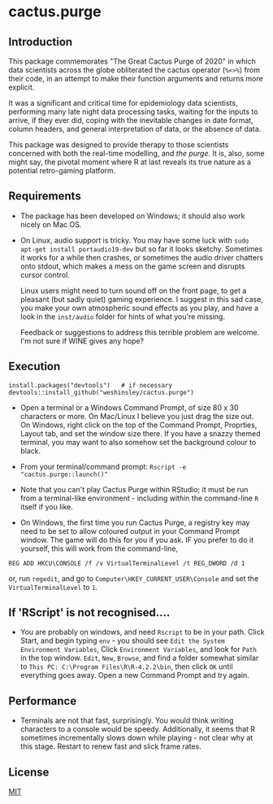 # cactus.purge

## Introduction

This package commemorates "The Great Cactus Purge of 2020" in which data 
scientists across the globe obliterated the cactus operator (`%<>%`) from
their code, in an attempt to make their function arguments and returns
more explicit. 

It was a significant and critical time for epidemiology data scientists, 
performing many late night data processing tasks, waiting for the inputs
to arrive, if they ever did, coping with the inevitable changes in date
format, column headers, and general interpretation of data, or the
absence of data. 

This package was designed to provide therapy to those scientists concerned
with both the real-time modelling, and _the purge_. It is, also, some might 
say, the pivotal moment where R at last reveals its true nature as a 
potential retro-gaming platform. 

## Requirements

* The package has been developed on Windows; it should also work nicely on 
  Mac OS.

* On Linux, audio support is tricky. 
  You may have some luck with `sudo apt-get install portaudio19-dev` but
  so far it looks sketchy. Sometimes it works for a while then 
  crashes, or sometimes the audio driver chatters onto stdout, which
  makes a mess on the game screen and disrupts cursor control. 
  
  Linux users might need to turn sound off on the front page, to get a 
  pleasant (but sadly quiet) gaming experience. I suggest in this sad case,
  you make your own atmospheric sound effects as you play, and have a look
  in the `inst/audio` folder for hints of what you're missing.

  Feedback or suggestions to address this terrible problem are welcome.
  I'm not sure if WINE gives any hope?

## Execution

```
install.packages("devtools")   # if necessary
devtools::install_github("weshinsley/cactus.purge")
```

* Open a terminal or a Windows Command Prompt, of size 80 x 30 characters or 
  more. On Mac/Linux I believe you just drag the size out. On Windows, right
  click on the top of the Command Prompt, Proprties, Layout tab, and set
  the window size there. If you have a snazzy themed terminal, you may 
  want to also somehow set the background colour to black.

* From your terminal/command prompt: `Rscript -e "cactus.purge::launch()"`

* Note that you can't play Cactus Purge within RStudio; it must be run from
  a terminal-like environment - including within the command-line `R` itself 
  if you like.

* On Windows, the first time you run Cactus Purge, a registry key may
  need to be set to allow coloured output in your Command Prompt window.
  The game will do this for you if you ask. IF you prefer to do it yourself, 
  this will work from the command-line,
```
REG ADD HKCU\CONSOLE /f /v VirtualTerminalLevel /t REG_DWORD /d 1
```
  or, run `regedit`, and go to `Computer\HKEY_CURRENT_USER\Console` and
  set the `VirtualTerminalLevel` to `1`.

## If 'RScript' is not recognised....

* You are probably on windows, and need `Rscript` to be in your path. 
  Click Start, and begin typing `env` - you should see `Edit the System
  Environment Variables`, Click `Environment Variables`, and look for 
  `Path` in the top window. `Edit`, `New`, `Browse`, and find a folder
  somewhat similar to `This PC: C:\Program Files\R\R-4.2.2\bin`, then 
  click `OK` until everything goes away. Open a new Command Prompt and 
  try again.

## Performance

* Terminals are not that fast, surprisingly. You would think writing 
  characters to a console would be speedy. Additionally, it seems that
  R sometimes incrementally slows down while playing - not clear why
  at this stage. Restart to renew fast and slick frame rates.

## License
[MIT](https://choosealicense.com/licenses/mit/)
